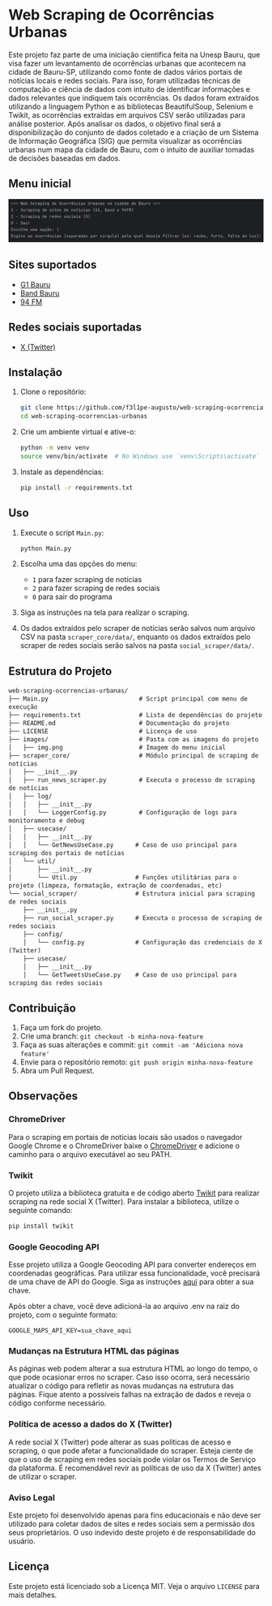 # Web Scraping de Ocorrências Urbanas

Este projeto faz parte de uma iniciação científica feita na Unesp Bauru, que visa fazer um levantamento de ocorrências urbanas que acontecem na cidade de Bauru-SP, utilizando como fonte de dados vários portais de notícias locais e redes sociais. Para isso, foram utilizadas técnicas de computação e ciência de dados com intuito de identificar informações e dados relevantes que indiquem tais ocorrências. Os dados foram extraídos utilizando a linguagem Python e as bibliotecas BeautifulSoup, Selenium e Twikit, as ocorrências extraídas em arquivos CSV serão utilizadas para análise posterior. Após analisar os dados, o objetivo final será a disponibilização do conjunto de dados coletado e a criação de um Sistema de Informação Geográfica (SIG) que permita visualizar as ocorrências urbanas num mapa da cidade de Bauru, com o intuito de auxiliar tomadas de decisões baseadas em dados.

## Menu inicial

![img.png](images/img.png)

## Sites suportados

- [G1 Bauru](https://g1.globo.com/sp/bauru-marilia/)
- [Band Bauru](https://www.band.uol.com.br/band-multi/bauru-e-marilia/noticias)
- [94 FM](https://www.94fm.com.br/noticias/)

## Redes sociais suportadas

- [X (Twitter)](https://x.com/)

## Instalação

1. Clone o repositório:
    ```sh
    git clone https://github.com/f3l1pe-augusto/web-scraping-ocorrencias-urbanas.git
    cd web-scraping-ocorrencias-urbanas
    ```

2. Crie um ambiente virtual e ative-o:
    ```sh
    python -m venv venv
    source venv/bin/activate  # No Windows use `venv\Scripts\activate`
    ```

3. Instale as dependências:
    ```sh
    pip install -r requirements.txt
    ```

## Uso

1. Execute o script `Main.py`:
    ```sh
    python Main.py
    ```

2. Escolha uma das opções do menu:
    - `1` para fazer scraping de notícias
    - `2` para fazer scraping de redes sociais
    - `0` para sair do programa

3. Siga as instruções na tela para realizar o scraping.

4. Os dados extraídos pelo scraper de notícias serão salvos num arquivo CSV na pasta `scraper_core/data/`, enquanto os dados extraídos pelo scraper de redes sociais serão salvos na pasta `social_scraper/data/`.

## Estrutura do Projeto

```plaintext
web-scraping-ocorrencias-urbanas/
├── Main.py                         # Script principal com menu de execução
├── requirements.txt                # Lista de dependências do projeto
├── README.md                       # Documentação do projeto
├── LICENSE                         # Licença de uso
├── images/                         # Pasta com as imagens do projeto
│   ├── img.png                     # Imagem do menu inicial
├── scraper_core/                   # Módulo principal de scraping de notícias
│   ├── __init__.py
│   ├── run_news_scraper.py         # Executa o processo de scraping de notícias
│   ├── log/
│   │   ├── __init__.py
│   │   └── LoggerConfig.py         # Configuração de logs para monitoramento e debug
│   ├── usecase/
│   │   ├── __init__.py
│   │   └── GetNewsUseCase.py      # Caso de uso principal para scraping dos portais de notícias
│   └── util/
│       ├── __init__.py
│       └── Util.py                # Funções utilitárias para o projeto (limpeza, formatação, extração de coordenadas, etc)
└── social_scraper/                # Estrutura inicial para scraping de redes sociais
    ├── __init__.py
    ├── run_social_scraper.py      # Executa o processo de scraping de redes sociais
    ├── config/
    │   └── config.py              # Configuração das credenciais do X (Twitter)
    ├── usecase/
    │   ├── __init__.py
    │   └── GetTweetsUseCase.py    # Caso de uso principal para scraping das redes sociais
```

## Contribuição

1. Faça um fork do projeto.
2. Crie uma branch: `git checkout -b minha-nova-feature`
3. Faça as suas alterações e commit: `git commit -am 'Adiciona nova feature'`
4. Envie para o repositório remoto: `git push origin minha-nova-feature`
5. Abra um Pull Request.

## Observações

### ChromeDriver

Para o scraping em portais de notícias locais são usados o navegador Google Chrome e o ChromeDriver baixe o [ChromeDriver](https://developer.chrome.com/docs/chromedriver/downloads?hl=pt-br) e adicione o caminho para o arquivo executável ao seu PATH.

### Twikit

O projeto utiliza a biblioteca gratuita e de código aberto [Twikit](https://github.com/d60/twikit) para realizar scraping na rede social X (Twitter). Para instalar a biblioteca, utilize o seguinte comando:

```sh
pip install twikit
 ```

### Google Geocoding API

Esse projeto utiliza a Google Geocoding API para converter endereços em coordenadas geográficas. Para utilizar essa funcionalidade, você precisará de uma chave de API do Google. Siga as instruções [aqui](https://developers.google.com/maps/documentation/geocoding/get-api-key) para obter a sua chave.

Após obter a chave, você deve adicioná-la ao arquivo .env na raiz do projeto, com o seguinte formato:

```plaintext
GOOGLE_MAPS_API_KEY=sua_chave_aqui
```

### Mudanças na Estrutura HTML das páginas

As páginas web podem alterar a sua estrutura HTML ao longo do tempo, o que pode ocasionar erros no scraper. Caso isso ocorra, será necessário atualizar o código para refletir as novas mudanças na estrutura das páginas. Fique atento a possíveis falhas na extração de dados e reveja o código conforme necessário.

### Política de acesso a dados do X (Twitter)

A rede social X (Twitter) pode alterar as suas políticas de acesso e scraping, o que pode afetar a funcionalidade do scraper. Esteja ciente de que o uso de scraping em redes sociais pode violar os Termos de Serviço da plataforma. É recomendável revir as políticas de uso da X (Twitter) antes de utilizar o scraper.

### Aviso Legal

Este projeto foi desenvolvido apenas para fins educacionais e não deve ser utilizado para coletar dados de sites e redes sociais sem a permissão dos seus proprietários. O uso indevido deste projeto é de responsabilidade do usuário.

## Licença

Este projeto está licenciado sob a Licença MIT. Veja o arquivo `LICENSE` para mais detalhes.
